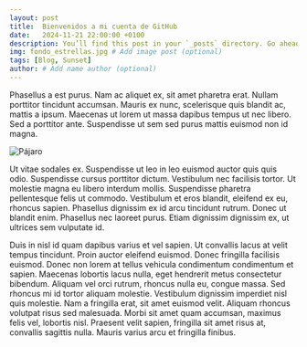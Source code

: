 ```yaml
---
layout: post
title:  Bienvenidos a mi cuenta de GitHub
date:   2024-11-21 22:00:00 +0100
description: You’ll find this post in your `_posts` directory. Go ahead and edit it and re-build the site to see your changes. # Add post description (optional)
img: fondo_estrellas.jpg # Add image post (optional)
tags: [Blog, Sunset]
author: # Add name author (optional)
---
```

Phasellus a est purus. Nam ac aliquet ex, sit amet pharetra erat. Nullam porttitor tincidunt accumsan. Mauris ex nunc, scelerisque quis blandit ac, mattis a ipsum. Maecenas ut lorem ut massa dapibus tempus ut nec libero. Sed a porttitor ante. Suspendisse ut sem sed purus mattis euismod non id magna.

![Pájaro]({{site.baseurl}}/assets/img/pajaro.jpg)

Ut vitae sodales ex. Suspendisse ut leo in leo euismod auctor quis quis odio. Suspendisse cursus porttitor dictum. Vestibulum nec facilisis tortor. Ut molestie magna eu libero interdum mollis. Suspendisse pharetra pellentesque felis ut commodo. Vestibulum et eros blandit, eleifend ex eu, rhoncus sapien. Phasellus dignissim ex id arcu tincidunt rutrum. Donec ut blandit enim. Phasellus nec laoreet purus. Etiam dignissim dignissim ex, ut ultrices sem vulputate id.

Duis in nisl id quam dapibus varius et vel sapien. Ut convallis lacus at velit tempus tincidunt. Proin auctor eleifend euismod. Donec fringilla facilisis euismod. Donec non lorem at tellus vehicula condimentum condimentum et sapien. Maecenas lobortis lacus nulla, eget hendrerit metus consectetur bibendum. Aliquam vel orci rutrum, rhoncus nulla eu, congue massa. Sed rhoncus mi id tortor aliquam molestie. Vestibulum dignissim imperdiet nisl quis molestie. Nam a fringilla erat, sit amet euismod velit. Aliquam rhoncus volutpat risus sed malesuada. Morbi sit amet quam accumsan, maximus felis vel, lobortis nisl. Praesent velit sapien, fringilla sit amet risus at, convallis sagittis nulla. Mauris varius arcu et fringilla finibus.

[jekyll-docs]: https://jekyllrb.com/docs/home
[jekyll-gh]:   https://github.com/jekyll/jekyll
[jekyll-talk]: https://talk.jekyllrb.com/
